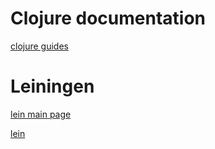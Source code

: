 # Clojure documentation

[clojure guides](https://clojure-doc.org/)

# Leiningen

[lein main page](https://leiningen.org/)

[lein](https://codeberg.org/leiningen/leiningen/src/branch/stable/doc/TUTORIAL.md)


